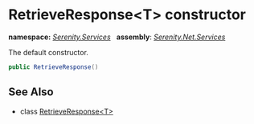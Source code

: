 # RetrieveResponse&lt;T&gt; constructor
**namespace:** *[Serenity.Services](../../README.md#serenity.services-namespace)*   **assembly**: *[Serenity.Net.Services](../../README.md)*

The default constructor.

```csharp
public RetrieveResponse()
```

## See Also

* class [RetrieveResponse&lt;T&gt;](../RetrieveResponse-1.md)